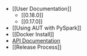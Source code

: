 - [[User Documentation]]
  - [[0.18.0]]
  - [[0.17.0]]
- [[Using AUT with PySpark]]
- [[Docker Install]]
- [API Documentation](http://java.docs.archivesunleashed.io)
- [[Release Process]]